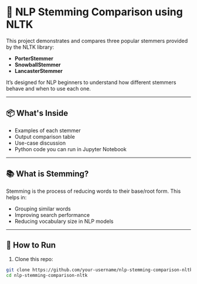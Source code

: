 # 🧠 NLP Stemming Comparison using NLTK

This project demonstrates and compares three popular stemmers provided by the NLTK library:

- **PorterStemmer**
- **SnowballStemmer**
- **LancasterStemmer**

It’s designed for NLP beginners to understand how different stemmers behave and when to use each one.

---

## 📦 What's Inside

- Examples of each stemmer
- Output comparison table
- Use-case discussion
- Python code you can run in Jupyter Notebook

---

## 📚 What is Stemming?

Stemming is the process of reducing words to their base/root form. This helps in:

- Grouping similar words
- Improving search performance
- Reducing vocabulary size in NLP models

---

## 🔧 How to Run

1. Clone this repo:

```bash
git clone https://github.com/your-username/nlp-stemming-comparison-nltk.git
cd nlp-stemming-comparison-nltk
